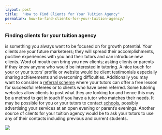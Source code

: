 ```yaml
---
layout: post
title:  "How to Find Clients for Your Tuition Agency"
permalink: how-to-find-clients-for-your-tuition-agency/
---
```

### Finding clients for your tuition agency

is something you always want to be focused on for growth potential. Your clients are your future marketeers; 
they will spread their accomplishments, positive experiences with you and their tutors and can introduce new clients. 
Word of mouth can bring you new clients; asking clients or parents if they know anyone who would be interested in tutoring. 
A nice touch for your or your tutors’ profile or website would be client testimonials especially sharing achievements and overcoming difficulties. 
Additionally you may want to consider a [referral scheme](http://www.createandthrive.com/5-tips-on-setting-up-a-referral-program-for-your-business) 
where your tutors can offer a free lesson for successful referees or to clients who have been referred. 
Some tutoring websites allow clients to post what they are looking for and hence this may be a method to get in touch 
if you have a tutor who matches their needs. It may be possible for you or your tutors to contact 
[schools](http://schoolsguide.brightyoungthings.co.uk/schools.aspx), 
possibly advertising your services at an open evening or parent’s evenings. Another source of clients for your tuition agency 
would be to ask your tutors to use any of their contacts including previous and current students.

<img src="{{ site.static }}/img/blogs/find-clients-for-your-tuition-agency.jpg" class="lightboximage" alt-text="find clients for your tuition agency"/>

